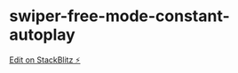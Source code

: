 # swiper-free-mode-constant-autoplay

[Edit on StackBlitz ⚡️](https://stackblitz.com/edit/swiper-free-mode-constant-autoplay)